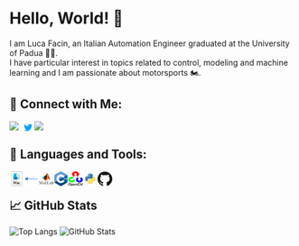 # Hello, World! 👋

I am Luca Facin, an Italian Automation Engineer graduated at the University of Padua :man_student:. <br/> 
I have particular interest in topics related to control, modeling and machine learning and I am passionate about motorsports 🏍️.

## 🔗 Connect with Me:

[<img align="left"  width="22px" src="https://upload.wikimedia.org/wikipedia/commons/c/ca/LinkedIn_logo_initials.png" />][linkedin]
[<img align="left"  width="22px" src="https://raw.githubusercontent.com/github/explore/80688e429a7d4ef2fca1e82350fe8e3517d3494d/topics/twitter/twitter.png" />][twitter]
[<img align="left"  width="22px" src="https://upload.wikimedia.org/wikipedia/commons/a/a5/Instagram_icon.png" />][instagram]

<br />

## 🧰 Languages and Tools:

<img align="left" width="26px" src="https://raw.githubusercontent.com/github/explore/80688e429a7d4ef2fca1e82350fe8e3517d3494d/topics/macos/macos.png" />
<img align="left" width="26px" src="https://raw.githubusercontent.com/github/explore/80688e429a7d4ef2fca1e82350fe8e3517d3494d/topics/windows/windows.png" />
<img align="left" width="26px" src="https://raw.githubusercontent.com/github/explore/80688e429a7d4ef2fca1e82350fe8e3517d3494d/topics/matlab/matlab.png" />
<img align="left" width="26px" src="https://raw.githubusercontent.com/github/explore/80688e429a7d4ef2fca1e82350fe8e3517d3494d/topics/cpp/cpp.png" />
<img align="left" width="26px" src="https://raw.githubusercontent.com/github/explore/80688e429a7d4ef2fca1e82350fe8e3517d3494d/topics/opencv/opencv.png" />
<img align="left" width="26px" src="https://raw.githubusercontent.com/github/explore/80688e429a7d4ef2fca1e82350fe8e3517d3494d/topics/python/python.png" />
<img align="left" width="26px" src="https://raw.githubusercontent.com/github/explore/78df643247d429f6cc873026c0622819ad797942/topics/github/github.png" />

<br />

## 📈 GitHub Stats
![Top Langs](https://github-readme-stats.vercel.app/api/top-langs/?username=lucafacin)
![GitHub Stats](https://github-readme-stats.vercel.app/api?username=lucafacin&show_icons=true&theme=dark)


<!-- Links to social media accounts -->

[linkedin]: https://www.linkedin.com/in/luca-facin/
[twitter]: https://twitter.com/lucafacin95
[instagram]: https://www.instagram.com/facin_luca/

